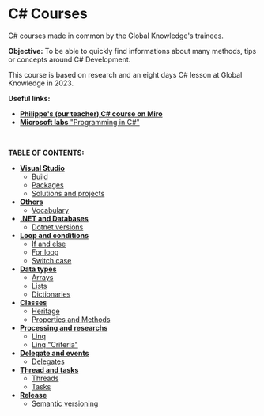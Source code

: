 # C# Courses
C# courses made in common by the Global Knowledge's trainees. 

**Objective:** To be able to quickly find informations about many methods, tips or concepts around C# Development. 

This course is based on research and an eight days C# lesson at Global Knowledge in 2023. 

**Useful links:**
- [**Philippe's (our teacher) C# course on Miro**](https://miro.com/app/board/uXjVMxGe2Cg=/)
- [**Microsoft labs** "Programming in C#"](
https://github.com/MicrosoftLearning/20483-Programming-in-C-Sharp/tree/master)

<br>

**TABLE OF CONTENTS:**

* [**Visual Studio**](/Courses/1_Visual_Studio/)
    - [Build](/Courses/1_Visual_Studio/build.md)
    - [Packages](/Courses/1_Visual_Studio/packages.md)
    - [Solutions and projects](/Courses/1_Visual_Studio/solution&projects.md)
* [**Others**](/Courses/2_Others/)
    - [Vocabulary](/Courses/2_Others/vocabulary.md)
* [**.NET and Databases**](/Courses/3_Dotnet_&_BDD/)
    - [Dotnet versions](/Courses/3_Dotnet_&_BDD/dotnet_versions.md)
* [**Loop and conditions**](/Courses/4_Loop_&_Conditions/)
    - [If and else](/Courses/4_Loop_&_Conditions/if_else.md)
    - [For loop](/Courses/4_Loop_&_Conditions/for_loop.md)
    - [Switch case](/Courses/4_Loop_&_Conditions/switch_case.md)
* [**Data types**](/Courses/5_Data_types/)
    - [Arrays](/Courses/5_Data_types/arrays.md)
    - [Lists](/Courses/5_Data_types/lists.md)
    - [Dictionaries](/Courses/5_Data_types/dictionaries.md)
* [**Classes**](/Courses/6_Classes/)
    - [Heritage](/Courses/6_Classes/heritage.md)
    - [Properties and Methods](/Courses/6_Classes/methods&properties.md)
* [**Processing and researchs**](/Courses/7_Processing_&_Researchs/)
    - [Linq](/Courses/7_Processing_&_Researchs/linq.md)
    - [Linq "Criteria"](/Courses/7_Processing_&_Researchs/criteria_linq.md)
* [**Delegate and events**](/Courses/8_Delegate_&_Events/)
    - [Delegates](/Courses/8_Delegate_&_Events/delegate.md)
* [**Thread and tasks**](/Courses/9_Thread_&_Tasks/)
    - [Threads](/Courses/9_Thread_&_Tasks/threads.md)
    - [Tasks](/Courses/9_Thread_&_Tasks/tasks.md)
* [**Release**](/Courses/Release_Tutorial/)
    - [Semantic versioning](/Courses/Release_Tutorial/semantic_versioning.md)

